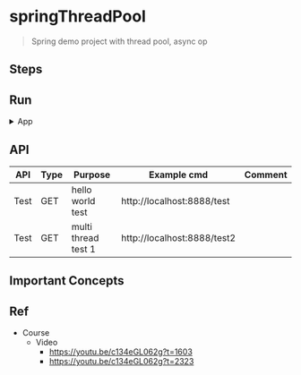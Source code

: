 # springThreadPool
> Spring demo project with thread pool, async op


## Steps


## Run

<details>
<summary>App</summary>

```bash
#---------------------------
# Run app
#---------------------------

# build
mvn package

# run
java -jar <built_jar>
```

</details>

## API

| API | Type | Purpose | Example cmd | Comment|
| ----- | -------- | ---- | ----- | ---- |
| Test | GET | hello world test | http://localhost:8888/test |
| Test | GET | multi thread test 1| http://localhost:8888/test2 |


## Important Concepts

## Ref

- Course
    - Video
        - https://youtu.be/c134eGL062g?t=1603
        - https://youtu.be/c134eGL062g?t=2323
